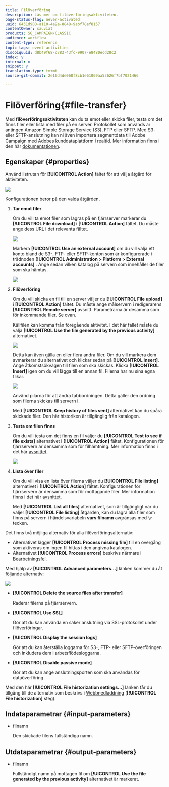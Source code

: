```yaml
---
title: Filöverföring
description: Läs mer om filöverföringsaktiviteten.
page-status-flag: never-activated
uuid: 6431d908-a110-4a9a-8848-9abf78ef8157
contentOwner: sauviat
products: SG_CAMPAIGN/CLASSIC
audience: workflow
content-type: reference
topic-tags: event-activities
discoiquuid: d8b49f68-c783-43fc-9907-e8480ecd28c2
index: y
internal: n
snippet: y
translation-type: tm+mt
source-git-commit: 2e16d4de068f8cb1e61069aa53626f7bf7021466

---
```



# Filöverföring{#file-transfer}

Med **filöverföringsaktiviteten** kan du ta emot eller skicka filer, testa om det finns filer eller lista med filer på en server. Protokollet som används är antingen Amazon Simple Storage Service (S3), FTP eller SFTP.
Med S3- eller SFTP-anslutning kan ni även importera segmentdata till Adobe Campaign med Adobes kunddataplattform i realtid. Mer information finns i den här [dokumentationen](https://docs.adobe.com/content/help/en/experience-platform/rtcdp/destinations/destinations-cat/adobe-destinations/adobe-campaign-destination.html).

## Egenskaper {#properties}

Använd listrutan för **[!UICONTROL Action]** fältet för att välja åtgärd för aktiviteten.

![](assets/file_transfert_action.png)

Konfigurationen beror på den valda åtgärden.

1. **Tar emot filer**

   Om du vill ta emot filer som lagras på en fjärrserver markerar du **[!UICONTROL File download]** i **[!UICONTROL Action]** fältet. Du måste ange dess URL i det relevanta fältet.

   ![](assets/file_transfert_edit.png)

   Markera **[!UICONTROL Use an external account]** om du vill välja ett konto bland de S3-, FTP- eller SFTP-konton som är konfigurerade i trädnoden **[!UICONTROL Administration > Platform > External accounts]** . Ange sedan vilken katalog på servern som innehåller de filer som ska hämtas.

   ![](assets/file_transfert_edit_external.png)

1. **Filöverföring**

   Om du vill skicka en fil till en server väljer du **[!UICONTROL File upload]** i **[!UICONTROL Action]** fältet. Du måste ange målservern i redigerarens **[!UICONTROL Remote server]** avsnitt. Parametrarna är desamma som för inkommande filer. Se ovan.

   Källfilen kan komma från föregående aktivitet. I det här fallet måste du välja **[!UICONTROL Use the file generated by the previous activity]** alternativet.

   ![](assets/file_transfert_edit_send.png)

   Detta kan även gälla en eller flera andra filer. Om du vill markera dem avmarkerar du alternativet och klickar sedan på **[!UICONTROL Insert]**. Ange åtkomstsökvägen till filen som ska skickas. Klicka **[!UICONTROL Insert]** igen om du vill lägga till en annan fil. Filerna har nu sina egna flikar.

   ![](assets/file_transfert_source.png)

   Använd pilarna för att ändra tabbordningen. Detta gäller den ordning som filerna skickas till servern i.

   Med **[!UICONTROL Keep history of files sent]** alternativet kan du spåra skickade filer. Den här historiken är tillgänglig från katalogen.

1. **Testa om filen finns**

   Om du vill testa om det finns en fil väljer du **[!UICONTROL Test to see if file exists]** alternativet i **[!UICONTROL Action]** fältet. Konfigurationen för fjärrservern är densamma som för filhämtning. Mer information finns i det här [avsnittet](#properties).

   ![](assets/file_transfert_edit_test.png)

1. **Lista över filer**

   Om du vill visa en lista över filerna väljer du **[!UICONTROL File listing]** alternativet i **[!UICONTROL Action]** fältet. Konfigurationen för fjärrservern är densamma som för mottagande filer. Mer information finns i det här [avsnittet](#properties).

   Med **[!UICONTROL List all files]** alternativet, som är tillgängligt när du väljer **[!UICONTROL File listing]** åtgärden, kan du lagra alla filer som finns på servern i händelsvariabeln **vars filnamn** avgränsas med `\n` tecken.

Det finns två möjliga alternativ för alla filöverföringsalternativ:

* Alternativet lägger **[!UICONTROL Process missing file]** till en övergång som aktiveras om ingen fil hittas i den angivna katalogen.
* Alternativet **[!UICONTROL Process errors]** beskrivs närmare i [Bearbetningsfel](../../workflow/using/monitoring-workflow-execution.md#processing-errors).

Med hjälp av **[!UICONTROL Advanced parameters...]** länken kommer du åt följande alternativ:

![](assets/file_transfert_advanced.png)

* **[!UICONTROL Delete the source files after transfer]**

   Raderar filerna på fjärrservern.

* **[!UICONTROL Use SSL]**

   Gör att du kan använda en säker anslutning via SSL-protokollet under filöverföringar.

* **[!UICONTROL Display the session logs]**

   Gör att du kan återställa loggarna för S3-, FTP- eller SFTP-överföringen och inkludera dem i arbetsflödesloggarna.

* **[!UICONTROL Disable passive mode]**

   Gör att du kan ange anslutningsporten som ska användas för dataöverföring.

Med den här **[!UICONTROL File historization settings...]** länken får du tillgång till de alternativ som beskrivs i [Webbnedladdning](../../workflow/using/web-download.md) (**[!UICONTROL File historization]** steg).

## Indataparametrar {#input-parameters}

* filnamn

   Den skickade filens fullständiga namn.

## Utdataparametrar {#output-parameters}

* filnamn

   Fullständigt namn på mottagen fil om **[!UICONTROL Use the file generated by the previous activity]** alternativet är markerat.

